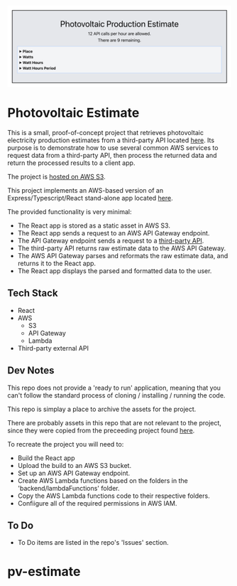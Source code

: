 ![repo header](images/header.png?raw=true 'Photovoltaic Estimate')

# Photovoltaic Estimate

This is a small, proof-of-concept project that retrieves photovoltaic electricity production estimates from a third-party API located [here](https://api.forecast.solar/estimate/52/12/37/0/5.67). Its purpose is to demonstrate how to use several common AWS services to request data from a third-party API, then process the returned data and return the processed results to a client app.

The project is [hosted on AWS S3](http://pv-estimate.s3-website.eu-north-1.amazonaws.com/).

This project implements an AWS-based version of an Express/Typescript/React stand-alone app located [here](https://github.com/mattburnett-repo/generic_code_challenge_02).

The provided functionality is very minimal:

- The React app is stored as a static asset in AWS S3.
- The React app sends a request to an AWS API Gateway endpoint.
- The API Gateway endpoint sends a request to a [third-party API](https://api.forecast.solar/estimate/52/12/37/0/5.67).
- The third-party API returns raw estimate data to the AWS API Gateway.
- The AWS API Gateway parses and reformats the raw estimate data, and returns it to the React app.
- The React app displays the parsed and formatted data to the user.

## Tech Stack

- React
- AWS
  - S3
  - API Gateway
  - Lambda
- Third-party external API

## Dev Notes

This repo does not provide a 'ready to run' application, meaning that you can't follow the standard process of cloning / installing / running the code.

This repo is simplay a place to archive the assets for the project.

There are probably assets in this repo that are not relevant to the project, since they were copied from the preceeding project found [here](https://github.com/mattburnett-repo/generic_code_challenge_02).

To recreate the project you will need to:

- Build the React app
- Upload the build to an AWS S3 bucket.
- Set up an AWS API Gateway endpoint.
- Create AWS Lambda functions based on the folders in the 'backend/lambdaFunctions' folder.
- Copy the AWS Lambda functions code to their respective folders.
- Confiigure all of the required permissions in AWS IAM.

## To Do

- To Do items are listed in the repo's 'Issues' section.
# pv-estimate
